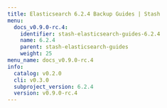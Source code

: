 ```yaml
---
title: Elasticsearch 6.2.4 Backup Guides | Stash
menu:
  docs_v0.9.0-rc.4:
    identifier: stash-elasticsearch-guides-6.2.4
    name: 6.2.4
    parent: stash-elasticsearch-guides
    weight: 25
menu_name: docs_v0.9.0-rc.4
info:
  catalog: v0.2.0
  cli: v0.3.0
  subproject_version: 6.2.4
  version: v0.9.0-rc.4
---
```


